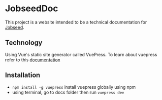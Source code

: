 # JobseedDoc

This project is a website intended to be a technical documentation for [Jobseed](https://www.jobseed.net).

## Technology
Using Vue's static site generator called VuePress.
To learn about vuepress refer to this [documentation](https://vuepress.vuejs.org/)

## Installation
- `npm install -g vuepress` install vuepress globally using npm
- using terminal, go to docs folder then run `vuepress dev`
